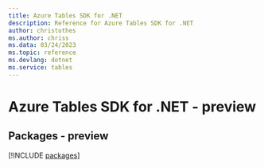 ```yaml
---
title: Azure Tables SDK for .NET
description: Reference for Azure Tables SDK for .NET
author: christothes
ms.author: chriss
ms.data: 03/24/2023
ms.topic: reference
ms.devlang: dotnet
ms.service: tables
---
```

# Azure Tables SDK for .NET - preview
## Packages - preview
[!INCLUDE [packages](tables-index.md)]